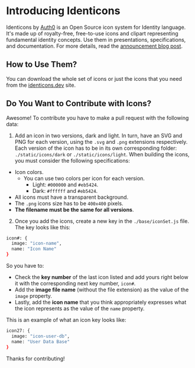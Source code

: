 # Introducing Identicons

Identicons by [Auth0](https://auth0.com) is an Open Source icon system for Identity language. It's made up of royalty-free, free-to-use icons and clipart representing fundamental identity concepts. Use them in presentations, specifications, and documentation. For more details, read the [announcement blog post](https://auth0.com/blog/introducing-auth0-identicons-identity-icons).

## How to Use Them?

You can download the whole set of icons or just the icons that you need from the [identicons.dev](https://identicons.dev) site.

## Do You Want to Contribute with Icons?

Awesome! To contribute you have to make a pull request with the following data:

1. Add an icon in two versions, dark and light. In turn, have an SVG and PNG for each version, using the `.svg` and `.png` extensions respectively. Each version of the icon has to be in its own corresponding folder: `./static/icons/dark` or `./static/icons/light`. When building the icons, you must consider the following specifications:

- Icon colors.
  - You can use two colors per icon for each version.
    - Light: `#000000` and `#eb5424`.
    - Dark: `#ffffff` and `#eb5424`.
- All icons must have a transparent background.
- The `.png` icons size has to be `400x400` pixels.
- **The filename must be the same for all versions**.

2. Once you add the icons, create a new key in the `./base/iconSet.js` file. The key looks like this:

```bash
icon#: {
  image: "icon-name",
  name: "Icon Name"
}
```

So you have to:

- Check the **key number** of the last icon listed and add yours right below it with the corresponding next key number, `icon#`.
- Add the **image file name** (without the file extension) as the value of the `image` property.
- Lastly, add the **icon name** that you think appropriately expresses what the icon represents as the value of the `name` property.

This is an example of what an icon key looks like:

```bash
icon27: {
  image: "icon-user-db",
  name: "User Data Base"
}
```

Thanks for contributing!
